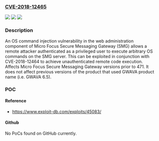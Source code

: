 ### [CVE-2018-12465](https://cve.mitre.org/cgi-bin/cvename.cgi?name=CVE-2018-12465)
![](https://img.shields.io/static/v1?label=Product&message=Secure%20Messaging%20Gateway&color=blue)
![](https://img.shields.io/static/v1?label=Version&message=n%2Fa&color=blue)
![](https://img.shields.io/static/v1?label=Vulnerability&message=OS%20command%20injection%20(CWE-77)&color=brighgreen)

### Description

An OS command injection vulnerability in the web administration component of Micro Focus Secure Messaging Gateway (SMG) allows a remote attacker authenticated as a privileged user to execute arbitrary OS commands on the SMG server. This can be exploited in conjunction with CVE-2018-12464 to achieve unauthenticated remote code execution. Affects Micro Focus Secure Messaging Gateway versions prior to 471. It does not affect previous versions of the product that used GWAVA product name (i.e. GWAVA 6.5).

### POC

#### Reference
- https://www.exploit-db.com/exploits/45083/

#### Github
No PoCs found on GitHub currently.

